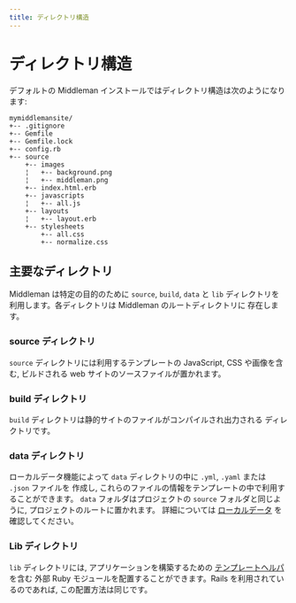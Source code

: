 ```yaml
---
title: ディレクトリ構造
---
```


# ディレクトリ構造

デフォルトの Middleman インストールではディレクトリ構造は次のようになります:

```
mymiddlemansite/
+-- .gitignore
+-- Gemfile
+-- Gemfile.lock
+-- config.rb
+-- source
    +-- images
    ¦   +-- background.png
    ¦   +-- middleman.png
    +-- index.html.erb
    +-- javascripts
    ¦   +-- all.js
    +-- layouts
    ¦   +-- layout.erb
    +-- stylesheets
        +-- all.css
        +-- normalize.css
```

## 主要なディレクトリ

Middleman は特定の目的のために `source`, `build`, `data` と `lib` ディレクトリを
利用します。各ディレクトリは Middleman のルートディレクトリに
存在します。

### source ディレクトリ

`source` ディレクトリには利用するテンプレートの JavaScript, CSS や画像を含む,
 ビルドされる web サイトのソースファイルが置かれます。

### build ディレクトリ

`build` ディレクトリは静的サイトのファイルがコンパイルされ出力される
ディレクトリです。

### data ディレクトリ

ローカルデータ機能によって `data` ディレクトリの中に `.yml`, `.yaml` または `.json` ファイルを
作成し, これらのファイルの情報をテンプレートの中で利用することができます。
`data` フォルダはプロジェクトの `source` フォルダと同じように, プロジェクトのルートに置かれます。
詳細については [ローカルデータ](/jp/advanced/local-data/) を
確認してください。

### Lib ディレクトリ

`lib` ディレクトリには, アプリケーションを構築するための [テンプレートヘルパ](/jp/basics/helpers/) を含む
外部 Ruby モジュールを配置することができます。Rails を利用されているのであれば,
この配置方法は同じです。
